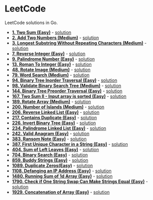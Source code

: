 # LeetCode
LeetCode solutions in Go.

- **[1. Two Sum (Easy)](https://leetcode.com/problems/two-sum/)** - [solution](https://github.com/rorua/leetcode_go/blob/master/1_two_sum/two_sum.go)
- **[2. Add Two Numbers (Medium)](https://leetcode.com/problems/add-two-numbers/)** - [solution](https://github.com/rorua/leetcode_go/blob/master/2_add_two_numbers/main.go)
- **[3. Longest Substring Without Repeating Characters (Medium)](https://leetcode.com/problems/longest-substring-without-repeating-characters/)** - [solution](https://github.com/rorua/leetcode_go/blob/master/3_longest_substring_without_repeating_characters/main.go) 
- **[7. Reverse Integer (Easy)](https://leetcode.com/problems/reverse-integer/)** - [solution](https://github.com/rorua/leetcode_go/blob/master/7_reverse_integer/reverse_integer.go) 
- **[9. Palindrome Number (Easy)](https://leetcode.com/problems/palindrome-number/)** - [solution](https://github.com/rorua/leetcode_go/blob/master/9_palindrome_number/palindrome_number.go) 
- **[13. Roman To Integer (Easy)](https://leetcode.com/problems/roman-to-integer/)** - [solution](https://github.com/rorua/leetcode_go/blob/master/13_roman_to_integer/roman_to_integer.go) 
- **[48. Rotate Image (Medium)](https://leetcode.com/problems/rotate-image/)** - [solution](https://github.com/rorua/leetcode_go/blob/master/48_rotate_image/rotate_image.go)
- **[79. Word Search (Medium)](https://leetcode.com/problems/word-search/)** - [solution](https://github.com/rorua/leetcode_go/blob/master/79_word_search/79_word_search.go)
- **[94. Binary Tree Inorder Traversal (Easy)](https://leetcode.com/problems/binary-tree-inorder-traversal/)** - [solution](https://github.com/rorua/leetcode_go/blob/master/94_binary_tree_inorder_traversal/binary_tree_inorder_traversal.go)
- **[98. Validate Binary Search Tree (Medium)](https://leetcode.com/problems/validate-binary-search-tree/)** - [solution](https://github.com/rorua/leetcode_go/blob/master/98_validate_binary_search_tree/validate_binary_search_tree.go)
- **[144. Binary Tree Preorder Traversal (Easy)](https://leetcode.com/problems/binary-tree-preorder-traversal/)** - [solution](https://github.com/rorua/leetcode_go/blob/master/144_binary_tree_preorder_traversal/binary_tree_preorder_traversal.go) 
- **[167. Two Sum II - Input array is sorted (Easy)](https://leetcode.com/problems/two-sum-ii-input-array-is-sorted/)** - [solution](https://github.com/rorua/leetcode_go/blob/master/167_two_sum_2/two_sum_2.go) 
- **[189. Rotate Array (Medium)](https://leetcode.com/problems/rotate-array/)** - [solution](https://github.com/rorua/leetcode_go/blob/master/189_rotate_array/rotate_array.go)
- **[200. Number of Islands (Medium)](https://leetcode.com/problems/number-of-islands/)** - [solution](https://github.com/rorua/leetcode_go/blob/master/200_number_of_islands/number_of_islands.go)
- **[206. Reverse Linked List (Easy)](https://leetcode.com/problems/reverse-linked-list/)** - [solution](https://github.com/rorua/leetcode_go/blob/master/206_reverse_linked_list/reverse_linked_list.go) 
- **[217. Contains Duplicate (Easy)](https://leetcode.com/problems/contains-duplicate/)** - [solution](https://github.com/rorua/leetcode_go/blob/master/217_contains_duplicate/contains_duplicate.go) 
- **[226. Invert Binary Tree (Easy)](https://leetcode.com/problems/invert-binary-tree/)** - [solution](https://github.com/rorua/leetcode_go/blob/master/226_invert_binary_tree/invert_binary_tree.go) 
- **[234. Palindrome Linked List (Easy)](https://leetcode.com/problems/palindrome-linked-list/)** - [solution](https://github.com/rorua/leetcode_go/blob/master/234_palindrome_linked_list/palindrome_linked_list.go) 
- **[242. Valid Anagram (Easy)](https://leetcode.com/problems/valid-anagram/)** - [solution](https://github.com/rorua/leetcode_go/blob/master/242_valid_anagram/valid_anagram.go) 
- **[383. Ransom Note (Easy)](https://leetcode.com/problems/ransom-note/)** - [solution](https://github.com/rorua/leetcode_go/blob/master/383_ransom_note/ransom_note.go) 
- **[387. First Unique Character in a String (Easy)](https://leetcode.com/problems/first-unique-character-in-a-string/)** - [solution](https://github.com/rorua/leetcode_go/blob/master/387_first_unique_character_in_a_string/first_unique_character_in_a_string.go) 
- **[404. Sum of Left Leaves (Easy)](https://leetcode.com/problems/sum-of-left-leaves/)** - [solution](https://github.com/rorua/leetcode_go/blob/master/404_sum_of_left_leaves/sum_of_left_leaves.go) 
- **[704. Binary Search (Easy)](https://leetcode.com/problems/binary-search/)** - [solution](https://github.com/rorua/leetcode_go/blob/master/704_binary_search/binary_search.go) 
- **[859. Buddy Strings (Easy)](https://leetcode.com/problems/buddy-strings/)** - [solution](https://github.com/rorua/leetcode_go/blob/master/859_buddy_strings/buddy_strings.go) 
- **[1089. Duplicate Zeros(Easy)](https://leetcode.com/problems/duplicate-zeros/)** - [solution](https://github.com/rorua/leetcode_go/blob/master/1089_duplicate_zeros/duplicate_zeros.go) 
- **[1108. Defanging an IP Address (Easy)](https://leetcode.com/problems/defanging-an-ip-address/)** - [solution](https://github.com/rorua/leetcode_go/blob/master/1108_defanging_an_ip_address/defanging_an_ip_address.go) 
- **[1480. Running Sum of 1d Array (Easy)](https://leetcode.com/problems/running-sum-of-1d-array/)** - [solution](https://github.com/rorua/leetcode_go/blob/master/1480_running_sum_of_1d_array/running_sum_of_1d_array.go) 
- **[1790. Check if One String Swap Can Make Strings Equal (Easy)](https://leetcode.com/problems/check-if-one-string-swap-can-make-strings-equal/)** - [solution](https://github.com/rorua/leetcode_go/blob/master/1790_check_if_one_string_swap_can_make_strings_equal/check_if_one_string_swap_can_make_strings_equal.go) 
- **[1929. Concatenation of Array (Easy)](https://leetcode.com/problems/concatenation-of-array/)** - [solution](https://github.com/rorua/leetcode_go/blob/master/1929_concatenation_of_array/concatenation_of_array.go) 